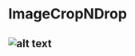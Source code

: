 # ImageCropNDrop

## ![alt text](https://github.com/wendyconditions/ImageCropNDrop/img/sample.png "View of actual img cropper")
